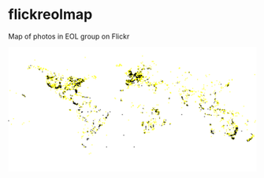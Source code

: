 flickreolmap
============

Map of photos in EOL group on Flickr

![Map ](https://github.com/rdmpage/flickreolmap/raw/master/map.svg)
